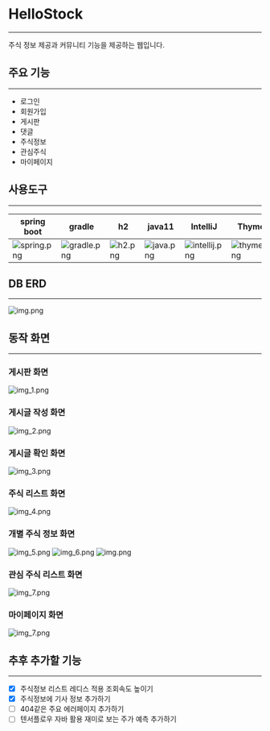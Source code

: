 # HelloStock
***
주식 정보 제공과 커뮤니티 기능을 제공하는 웹입니다.

## 주요 기능
***
- 로그인
- 회원가입
- 게시판 
- 댓글
- 주식정보
- 관심주식
- 마이페이지

## 사용도구
***
| spring boot                              | gradle                                   | h2                                    | java11                                 | IntelliJ                                     | Thymeleaf                                      | redis                                   |
|------------------------------------------|------------------------------------------|---------------------------------------|----------------------------------------|----------------------------------------------|------------------------------------------------|-----------------------------------------|
| ![spring.png](readme_image%2Fspring.png) | ![gradle.png](readme_image%2Fgradle.png) | ![h2.png](readme_image%2Fh2.png)      | ![java.png](readme_image%2Fjava.png)   | ![intellij.png](readme_image%2Fintellij.png) | ![thymeleaf.png](readme_image%2Fthymeleaf.png) | ![redis.png](readme_image%2Fredis.png)  |

## DB ERD
***
![img.png](readme_image/erd.png)

## 동작 화면
***
### 게시판 화면
![img_1.png](readme_image/img_1.png)
### 게시글 작성 화면
![img_2.png](readme_image/img_2.png)
### 게시글 확인 화면
![img_3.png](readme_image/img_3.png)
### 주식 리스트 화면
![img_4.png](readme_image/img_4.png)
### 개별 주식 정보 화면
![img_5.png](readme_image/img_5.png)
![img_6.png](readme_image/img_6.png)
![img.png](readme_image%2Fimg.png)
### 관심 주식 리스트 화면
![img_7.png](readme_image/img_7.png)
### 마이페이지 화면
![img_7.png](readme_image/img_8.png)
## 추후 추가할 기능
***
- [x] 주식정보 리스트 레디스 적용 조회속도 높이기
- [x] 주식정보에 기사 정보 추가하기
- [ ] 404같은 주요 에러페이지 추가하기
- [ ] 텐서플로우 자바 활용 재미로 보는 주가 예측 추가하기